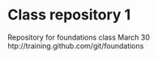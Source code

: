 # Class repository 1 
Repository for foundations class March 30 htp://training.github.com/git/foundations
